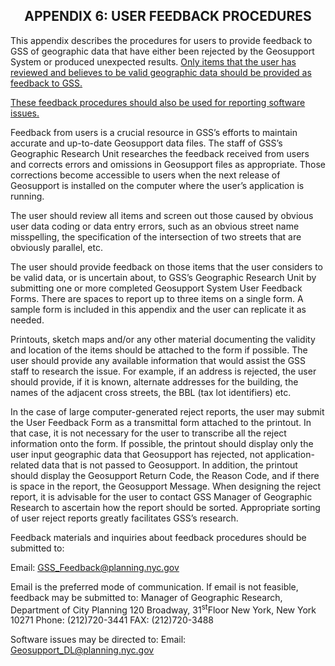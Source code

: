 <h2 class="pdfAppendix"><center>APPENDIX 6: USER FEEDBACK PROCEDURES</center></h2>

This appendix describes the procedures for users to provide feedback to GSS of geographic data that have either been rejected by the Geosupport System or produced unexpected results.  <u>Only items that the user has reviewed and believes to be valid geographic data should be provided as feedback to GSS.</u>

<u>These feedback procedures should also be used for reporting software issues.</u>  

Feedback from users is a crucial resource in GSS’s efforts to maintain accurate and up-to-date Geosupport data files.  The staff of GSS’s Geographic Research Unit researches the feedback received from users and corrects errors and omissions in Geosupport files as appropriate.  Those corrections become accessible to users when the next release of Geosupport is installed on the computer where the user’s application is running.  

The user should review all items and screen out those caused by obvious user data coding or data entry errors, such as an obvious street name misspelling, the specification of the intersection of two streets that are obviously parallel, etc.  

The user should provide feedback on those items that the user considers to be valid data, or is uncertain about, to GSS’s Geographic Research Unit by submitting one or more completed Geosupport System User Feedback Forms.  There are spaces to report up to three items on a single form.  A sample form is included in this appendix and the user can replicate it as needed.  

Printouts, sketch maps and/or any other material documenting the validity and location of the items should be attached to the form if possible.  The user should provide any available information that would assist the GSS staff to research the issue.  For example, if an address is rejected, the user should provide, if it is known, alternate addresses for the building, the names of the adjacent cross streets, the BBL (tax lot identifiers) etc.  

In the case of large computer-generated reject reports, the user may submit the User Feedback Form as a transmittal form attached to the printout.  In that case, it is not necessary for the user to transcribe all the reject information onto the form.  If possible, the printout should display only the user input geographic data that Geosupport has rejected, not application-related data that is not passed to Geosupport.  In addition, the printout should display the Geosupport Return Code, the Reason Code, and if there is space in the report, the Geosupport Message.  When designing the reject report, it is advisable for the user to contact GSS Manager of Geographic Research to ascertain how the report should be sorted.  Appropriate sorting of user reject reports greatly facilitates GSS’s research.  

Feedback materials and inquiries about feedback procedures should be submitted to:  

Email: <u style="color:blue">GSS_Feedback@planning.nyc.gov</u>  

Email is the preferred mode of communication.  If email is not feasible, feedback may be submitted to: Manager of Geographic Research, Department of City Planning 120 Broadway, 31<sup>st</sup>Floor New York, New York 10271 Phone:	(212)720-3441 FAX: (212)720-3488  

Software issues may be directed to: Email: <u style="color:blue">Geosupport_DL@planning.nyc.gov</u>

